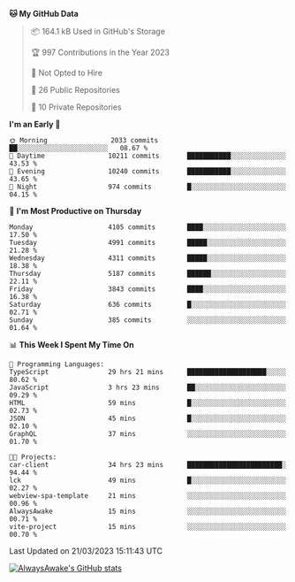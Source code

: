 <!--START_SECTION:waka-->
**🐱 My GitHub Data** 

> 📦 164.1 kB Used in GitHub's Storage 
 > 
> 🏆 997 Contributions in the Year 2023
 > 
> 🚫 Not Opted to Hire
 > 
> 📜 26 Public Repositories 
 > 
> 🔑 10 Private Repositories 
 > 
**I'm an Early 🐤** 

```text
🌞 Morning                2033 commits        ██░░░░░░░░░░░░░░░░░░░░░░░   08.67 % 
🌆 Daytime                10211 commits       ███████████░░░░░░░░░░░░░░   43.53 % 
🌃 Evening                10240 commits       ███████████░░░░░░░░░░░░░░   43.65 % 
🌙 Night                  974 commits         █░░░░░░░░░░░░░░░░░░░░░░░░   04.15 % 
```
📅 **I'm Most Productive on Thursday** 

```text
Monday                   4105 commits        ████░░░░░░░░░░░░░░░░░░░░░   17.50 % 
Tuesday                  4991 commits        █████░░░░░░░░░░░░░░░░░░░░   21.28 % 
Wednesday                4311 commits        █████░░░░░░░░░░░░░░░░░░░░   18.38 % 
Thursday                 5187 commits        ██████░░░░░░░░░░░░░░░░░░░   22.11 % 
Friday                   3843 commits        ████░░░░░░░░░░░░░░░░░░░░░   16.38 % 
Saturday                 636 commits         █░░░░░░░░░░░░░░░░░░░░░░░░   02.71 % 
Sunday                   385 commits         ░░░░░░░░░░░░░░░░░░░░░░░░░   01.64 % 
```


📊 **This Week I Spent My Time On** 

```text
💬 Programming Languages: 
TypeScript               29 hrs 21 mins      ████████████████████░░░░░   80.62 % 
JavaScript               3 hrs 23 mins       ██░░░░░░░░░░░░░░░░░░░░░░░   09.29 % 
HTML                     59 mins             █░░░░░░░░░░░░░░░░░░░░░░░░   02.73 % 
JSON                     45 mins             █░░░░░░░░░░░░░░░░░░░░░░░░   02.10 % 
GraphQL                  37 mins             ░░░░░░░░░░░░░░░░░░░░░░░░░   01.70 % 

🐱‍💻 Projects: 
car-client               34 hrs 23 mins      ████████████████████████░   94.44 % 
lck                      49 mins             █░░░░░░░░░░░░░░░░░░░░░░░░   02.27 % 
webview-spa-template     21 mins             ░░░░░░░░░░░░░░░░░░░░░░░░░   00.96 % 
AlwaysAwake              15 mins             ░░░░░░░░░░░░░░░░░░░░░░░░░   00.71 % 
vite-project             15 mins             ░░░░░░░░░░░░░░░░░░░░░░░░░   00.70 % 
```


 Last Updated on 21/03/2023 15:11:43 UTC
<!--END_SECTION:waka-->

[![AlwaysAwake's GitHub stats](https://github-readme-stats.vercel.app/api?username=AlwaysAwake&show_icons=true&theme=github_dark&count_private=true)](https://github.com/AlwaysAwake/AlwaysAwake)
